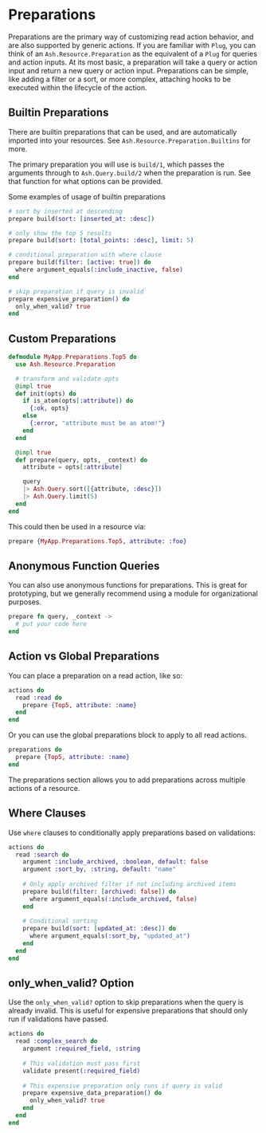 <!--
SPDX-FileCopyrightText: 2019 ash contributors <https://github.com/ash-project/ash/graphs.contributors>

SPDX-License-Identifier: MIT
-->

# Preparations

Preparations are the primary way of customizing read action behavior, and are also supported by generic actions. If you are familiar with `Plug`, you can think of an `Ash.Resource.Preparation` as the equivalent of a `Plug` for queries and action inputs. At its most basic, a preparation will take a query or action input and return a new query or action input. Preparations can be simple, like adding a filter or a sort, or more complex, attaching hooks to be executed within the lifecycle of the action.

## Builtin Preparations

There are builtin preparations that can be used, and are automatically imported into your resources. See `Ash.Resource.Preparation.Builtins` for more.

The primary preparation you will use is `build/1`, which passes the arguments through to `Ash.Query.build/2` when the preparation is run. See that function for what options can be provided.

Some examples of usage of builtin preparations

```elixir
# sort by inserted at descending
prepare build(sort: [inserted_at: :desc])

# only show the top 5 results
prepare build(sort: [total_points: :desc], limit: 5)

# conditional preparation with where clause
prepare build(filter: [active: true]) do
  where argument_equals(:include_inactive, false)
end

# skip preparation if query is invalid
prepare expensive_preparation() do
  only_when_valid? true
end
```

## Custom Preparations

```elixir
defmodule MyApp.Preparations.Top5 do
  use Ash.Resource.Preparation

  # transform and validate opts
  @impl true
  def init(opts) do
    if is_atom(opts[:attribute]) do
      {:ok, opts}
    else
      {:error, "attribute must be an atom!"}
    end
  end

  @impl true
  def prepare(query, opts, _context) do
    attribute = opts[:attribute]

    query
    |> Ash.Query.sort([{attribute, :desc}])
    |> Ash.Query.limit(5)
  end
end
```

This could then be used in a resource via:

```elixir
prepare {MyApp.Preparations.Top5, attribute: :foo}
```

## Anonymous Function Queries

You can also use anonymous functions for preparations. This is great for prototyping, but we generally recommend using a module for organizational purposes.

```elixir
prepare fn query, _context ->
  # put your code here
end
```

## Action vs Global Preparations

You can place a preparation on a read action, like so:

```elixir
actions do
  read :read do
    prepare {Top5, attribute: :name}
  end
end
```

Or you can use the global preparations block to apply to all read actions.

```elixir
preparations do
  prepare {Top5, attribute: :name}
end
```

The preparations section allows you to add preparations across multiple actions of a resource.

## Where Clauses

Use `where` clauses to conditionally apply preparations based on validations:

```elixir
actions do
  read :search do
    argument :include_archived, :boolean, default: false
    argument :sort_by, :string, default: "name"
    
    # Only apply archived filter if not including archived items
    prepare build(filter: [archived: false]) do
      where argument_equals(:include_archived, false)
    end
    
    # Conditional sorting
    prepare build(sort: [updated_at: :desc]) do
      where argument_equals(:sort_by, "updated_at")
    end
  end
end
```

## only_when_valid? Option

Use the `only_when_valid?` option to skip preparations when the query is already invalid. This is useful for expensive preparations that should only run if validations have passed.

```elixir
actions do
  read :complex_search do
    argument :required_field, :string
    
    # This validation must pass first
    validate present(:required_field)
    
    # This expensive preparation only runs if query is valid
    prepare expensive_data_preparation() do
      only_when_valid? true
    end
  end
end
```
